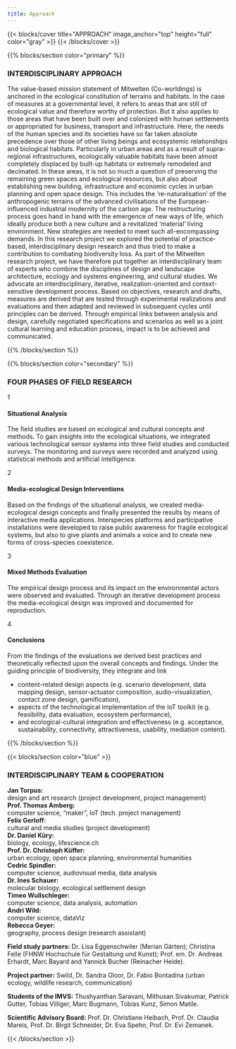 ```yaml
---
title: Approach
---
```


{{< blocks/cover title="APPROACH" image_anchor="top" height="full" color="gray" >}}
{{< /blocks/cover >}}



<!-- New Section -->

{{% blocks/section color="primary" %}}

<div class="mx-auto">
    <h3 class="text-center mb-5">INTERDISCIPLINARY APPROACH</h3>
    <p class="text-column">
        The value-based mission statement of Mitwelten (Co-worldings) is anchored in the ecological constitution of terrains and habitats. In the case of measures at a governmental level, it refers to areas that are still of ecological value and therefore worthy of protection. But it also applies to those areas that have been built over and colonized with human settlements or appropriated for business, transport and infrastructure. Here, the needs of the human species and its societies have so far taken absolute precedence over those of other living beings and ecosystemic relationships and biological habitats. Particularly in urban areas and as a result of supra-regional infrastructures, ecologically valuable habitats have been almost completely displaced by built-up habitats or extremely remodeled and decimated. In these areas, it is not so much a question of preserving the remaining green spaces and ecological resources, but also about establishing new building, infrastructure and economic cycles in urban planning and open space design. This includes the ‘re-naturalisation’ of the anthropogenic terrains of the advanced civilisations of the European-influenced industrial modernity of the carbon age. The restructuring process goes hand in hand with the emergence of new ways of life, which ideally produce both a new culture and a revitalized ‘material’ living environment. New strategies are needed to meet such all-encompassing demands. In this research project we explored the potential of practice-based, interdisciplinary design research and thus tried to make a contribution to combating biodiversity loss. As part of the Mitwelten research project, we have therefore put together an interdisciplinary team of experts who combine the disciplines of design and landscape architecture, ecology and systems engineering, and cultural studies. We advocate an interdisciplinary, iterative, realization-oriented and context-sensitive development process. Based on objectives, research and drafts, measures are derived that are tested through experimental realizations and evaluations and then adapted and reviewed in subsequent cycles until principles can be derived. Through empirical links between analysis and design, carefully negotiated specifications and scenarios as well as a joint cultural learning and education process, impact is to be achieved and communicated.
    </p>
</div>

{{% /blocks/section %}}




<!-- New Section -->

{{% blocks/section color="secondary" %}}

<div class="mx-auto">
    <h3 class="text-center mb-5">FOUR PHASES OF FIELD RESEARCH</h3>
    <div class="container position-relative">
        <div class="divider"></div>
        <div class="row my-2 p-0">
            <div class="col-md-6 text-end pe-4">
                <div class="number">1</div>
                <h4>Situational Analysis</h4>
                <p class="justify">
                    The field studies are based on ecological and cultural concepts and methods. To gain insights into the ecological situations, we integrated various technological sensor systems into three field studies and conducted surveys. The monitoring and surveys were recorded and analyzed using statistical methods and artificial intelligence.
                </p>
            </div>
            <div class="col-md-6"></div>
        </div>
        <div class="row my-2 p-0">
            <div class="col-md-6"></div>
            <div class="col-md-6 ps-4">
                <div class="number">2</div>
                <h4>Media-ecological Design Interventions</h4>
                <p class="justify">
                    Based on the findings of the situational analysis, we created media-ecological design concepts and finally presented the results by means of interactive media applications. Interspecies platforms and participative installations were developed to raise public awareness for fragile ecological systems, but also to give plants and animals a voice and to create new forms of cross-species coexistence.
                </p>
            </div>
        </div>
        <div class="row my-2 p-0">
            <div class="col-md-6 text-end pe-4">
                <div class="number">3</div>
                <h4>Mixed Methods Evaluation</h4>
                <p class="justify">
                    The empirical design process and its impact on the environmental actors were observed and evaluated. Through an iterative development process the media-ecological design was improved and documented for reproduction.
                </p>
            </div>
            <div class="col-md-6"></div>
        </div>
        <div class="row my-2 p-0">
            <div class="col-md-6 ps-4"></div>
            <div class="col-md-6 ps-4">
                <div class="number">4</div>
                <h4>Conclusions</h4>
                <p class="justify mb-0">
                    From the findings of the evaluations we derived best practices and theoretically reflected upon the overall concepts and findings. Under the guiding principle of biodiversity, they integrate and link
                </p>
                    <ul class="fw-light justify">
                        <li>content-related design aspects (e.g. scenario development, data mapping design, sensor-actuator composition, audio-visualization, contact zone design, gamification),</li>
                        <li>aspects of the technological implementation of the IoT toolkit (e.g. feasibility, data evaluation, ecosystem performance),</li>
                        <li>and ecological-cultural integration and effectiveness (e.g. acceptance, sustainability, connectivity, attractiveness, usability, mediation content).</li>
                    </ul>
            </div>
        </div>
    </div>
</div>

{{% /blocks/section %}}




<!-- New Section -->

{{< blocks/section color="blue" >}}

<div class="mx-auto">
    <h3 class="text-center mb-5">INTERDISCIPLINARY TEAM & COOPERATION</h3>
    <div class="row align-items-start px-0 gx-5">
        <div class="col-md-6 align-items-end">
            <p>
                <b>Jan Torpus:</b></br>design and art research (project development, project management)<br>
                <b>Prof. Thomas Amberg:</b></br>computer science, “maker”, IoT (tech. project management)<br>
                <b>Felix Gerloff:</b></br>cultural and media studies (project development)<br>
                <b>Dr. Daniel Küry:</b></br>biology, ecology, lifescience.ch<br>
                <b>Prof. Dr. Christoph Küffer:</b></br>urban ecology, open space planning, environmental humanities<br>
                <b>Cedric Spindler:</b></br>computer science, audiovisual media, data analysis<br>
                <b>Dr. Ines Schauer:</b></br>molecular biology, ecological settlement design<br>
                <b>Timeo Wullschleger:</b></br>computer science, data analysis, automation<br>
                <b>Andri Wild:</b></br>computer science, dataViz<br>
                <b>Rebecca Geyer:</b></br>geography, process design (research assistant)
            </p>
        </div>
        <div class="col-md-6">
            <p>
                <b>Field study partners:</b> 
                Dr. Lisa Eggenschwiler (Merian Gärten); Christina Felle (FHNW Hochschule für Gestaltung und Kunst); Prof. em. Dr. Andreas Erhardt, Marc Bayard and Yannick Bucher (Reinacher Heide).
            </p>
            <p>
                <b>Project partner:</b> 
                Swild, Dr. Sandra Gloor, Dr. Fabio Bontadina (urban ecology, wildlife research, communication)
            </p>
            <p>
                <b>Students of the IMVS:</b>
                Thushyanthan Saravani, Mithusan Sivakumar, Patrick Gutter, Tobias Villiger, Marc Bugmann, Tobias Kunz, Simon Matile.
            </p>
            <p>
                <b>Scientific Advisory Board:</b> 
                Prof. Dr. Christiane Heibach, Prof. Dr. Claudia Mareis, Prof. Dr. Birgit Schneider, Dr. Eva Spehn, Prof. Dr. Evi Zemanek.
            </p>
        </div>
    </div>
</div>

{{< /blocks/section >}}
